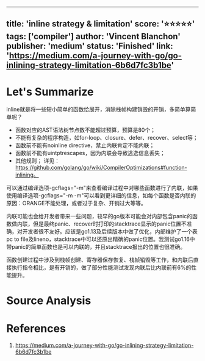 
---
title: 'inline strategy & limitation'
score: '⭐️⭐️⭐️⭐️⭐️'
tags: ['compiler']
author: 'Vincent Blanchon'
publisher: 'medium'
status: 'Finished'
link: 'https://medium.com/a-journey-with-go/go-inlining-strategy-limitation-6b6d7fc3b1be'
---

# Let's Summarize

inline就是将一些短小简单的函数给展开，消除栈帧构建销毁的开销，多简单算简单呢？
- 函数对应的AST语法树节点数不能超过预算，预算是80个；
- 不能有复杂的程序构造，如for-loop、closure、defer、recover、select等；
- 函数前不能有noinline directive，禁止内联肯定不能内联；
- 函数前不能有uintptrescapes，因为内联会导致逃逸信息丢失；
- 其他规则；
详见：https://github.com/golang/go/wiki/CompilerOptimizations#function-inlining。

可以通过编译选项-gcflags="-m"来查看编译过程中对哪些函数进行了内联，如果使用编译选项-gcflags="-m -m"可以看到更详细的信息，如每个函数是否内联的原因：ORANGE不能处理，或者过于复杂、开销过大等等。

内联可能也会给开发者带来一些问题，较早的go版本可能会对内部包含panic的函数做内联，但是最终panic、recover时打印的stacktrace显示的panic位置不准确，对开发者很不友好。应该是go1.13及后续版本中做了优化，内部维护了一个表pc to file及lineno，stacktrace中可以还原出精确的panic位置。我测试go1.16中带panic的简单函数也是可以内联的，并且stacktrace报出的位置也很准确。

函数创建过程中涉及到栈帧创建、寄存器保存恢复、栈帧销毁等工作，和内联后直接执行指令相比，是有开销的，做了部分性能测试发现内联后比内联前有6%的性能提升。

# Source Analysis



# References
1. https://medium.com/a-journey-with-go/go-inlining-strategy-limitation-6b6d7fc3b1be
